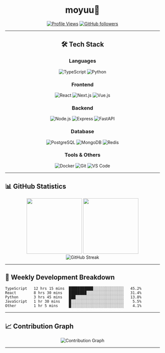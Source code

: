 <div align="center">

# moyuu🌙

[![Profile Views](https://komarev.com/ghpvc/?username=moyuu-az&color=blueviolet&style=flat-square&label=Profile+Views)](https://github.com/moyuu-az)
[![GitHub followers](https://img.shields.io/github/followers/moyuu-az?label=Followers&style=social)](https://github.com/moyuu-az?tab=followers)

</div>

---

<div align="center">

## 🛠️ Tech Stack

### Languages
![TypeScript](https://img.shields.io/badge/-TypeScript-3178C6?style=flat-square&logo=typescript&logoColor=white)
![Python](https://img.shields.io/badge/-Python-3776AB?style=flat-square&logo=python&logoColor=white)

### Frontend
![React](https://img.shields.io/badge/-React-61DAFB?style=flat-square&logo=react&logoColor=black)
![Next.js](https://img.shields.io/badge/-Next.js-000000?style=flat-square&logo=nextdotjs&logoColor=white)
![Vue.js](https://img.shields.io/badge/-Vue.js-4FC08D?style=flat-square&logo=vuedotjs&logoColor=white)

### Backend
![Node.js](https://img.shields.io/badge/-Node.js-339933?style=flat-square&logo=nodedotjs&logoColor=white)
![Express](https://img.shields.io/badge/-Express-000000?style=flat-square&logo=express&logoColor=white)
![FastAPI](https://img.shields.io/badge/-FastAPI-009688?style=flat-square&logo=fastapi&logoColor=white)

### Database
![PostgreSQL](https://img.shields.io/badge/-PostgreSQL-336791?style=flat-square&logo=postgresql&logoColor=white)
![MongoDB](https://img.shields.io/badge/-MongoDB-47A248?style=flat-square&logo=mongodb&logoColor=white)
![Redis](https://img.shields.io/badge/-Redis-DC382D?style=flat-square&logo=redis&logoColor=white)

### Tools & Others
![Docker](https://img.shields.io/badge/-Docker-2496ED?style=flat-square&logo=docker&logoColor=white)
![Git](https://img.shields.io/badge/-Git-F05032?style=flat-square&logo=git&logoColor=white)
![VS Code](https://img.shields.io/badge/-VS_Code-007ACC?style=flat-square&logo=visualstudiocode&logoColor=white)

</div>

---

## 📊 GitHub Statistics

<div align="center">
  <img height="180em" src="https://github-readme-stats.vercel.app/api?username=moyuu-az&show_icons=true&theme=tokyonight&include_all_commits=true&count_private=true&hide_border=true"/>
  <img height="180em" src="https://github-readme-stats.vercel.app/api/top-langs/?username=moyuu-az&layout=compact&langs_count=8&theme=tokyonight&hide_border=true"/>
</div>

<div align="center">
  <img src="https://github-readme-streak-stats.herokuapp.com/?user=moyuu-az&theme=tokyonight&hide_border=true" alt="GitHub Streak"/>
</div>

---

## 🎯 Weekly Development Breakdown

<!--START_SECTION:waka-->
```text
TypeScript   12 hrs 15 mins  ███████████░░░░░░░░░░░░░░   45.2%
React        8 hrs 30 mins   ████████░░░░░░░░░░░░░░░░░   31.4%
Python       3 hrs 45 mins   ███░░░░░░░░░░░░░░░░░░░░░░   13.8%
JavaScript   1 hr 30 mins    █░░░░░░░░░░░░░░░░░░░░░░░░    5.5%
Other        1 hr 5 mins     █░░░░░░░░░░░░░░░░░░░░░░░░    4.1%
```
<!--END_SECTION:waka-->

---

## 📈 Contribution Graph

<div align="center">
  <img src="https://github-readme-activity-graph.vercel.app/graph?username=moyuu-az&theme=tokyo-night&hide_border=true" alt="Contribution Graph"/>
</div>

---
